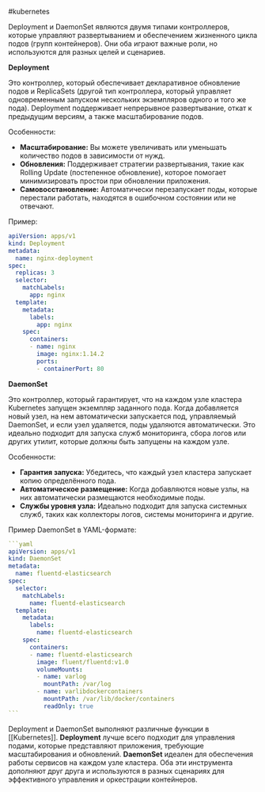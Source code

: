 #kubernetes 

Deployment и DaemonSet являются двумя типами контроллеров, которые управляют развертыванием и обеспечением жизненного цикла подов (групп контейнеров). Они оба играют важные роли, но используются для разных целей и сценариев.

**Deployment**

Это контроллер, который обеспечивает декларативное обновление подов и ReplicaSets (другой тип контроллера, который управляет одновременным запуском нескольких экземпляров одного и того же пода). Deployment поддерживает непрерывное развертывание, откат к предыдущим версиям, а также масштабирование подов.

Особенности:

- **Масштабирование:** Вы можете увеличивать или уменьшать количество подов в зависимости от нужд.
- **Обновления:** Поддерживает стратегии развертывания, такие как Rolling Update (постепенное обновление), которое помогает минимизировать простои при обновлении приложения.
- **Самовосстановление:** Автоматически перезапускает поды, которые перестали работать, находятся в ошибочном состоянии или не отвечают.

Пример:

```yaml
apiVersion: apps/v1
kind: Deployment
metadata:
  name: nginx-deployment
spec:
  replicas: 3
  selector:
    matchLabels:
      app: nginx
  template:
    metadata:
      labels:
        app: nginx
    spec:
      containers:
      - name: nginx
        image: nginx:1.14.2
        ports:
        - containerPort: 80
```

**DaemonSet**

Это контроллер, который гарантирует, что на каждом узле кластера Kubernetes запущен экземпляр заданного пода. Когда добавляется новый узел, на нем автоматически запускается под, управляемый DaemonSet, и если узел удаляется, поды удаляются автоматически. Это идеально подходит для запуска служб мониторинга, сбора логов или других утилит, которые должны быть запущены на каждом узле.

Особенности:

- **Гарантия запуска:** Убедитесь, что каждый узел кластера запускает копию определённого пода.
- **Автоматическое размещение:** Когда добавляются новые узлы, на них автоматически размещаются необходимые поды.
- **Службы уровня узла:** Идеально подходит для запуска системных служб, таких как коллекторы логов, системы мониторинга и другие.

Пример DaemonSet в YAML-формате:

````yaml
```yaml
apiVersion: apps/v1
kind: DaemonSet
metadata:
  name: fluentd-elasticsearch
spec:
  selector:
    matchLabels:
      name: fluentd-elasticsearch
  template:
    metadata:
      labels:
        name: fluentd-elasticsearch
    spec:
      containers:
      - name: fluentd-elasticsearch
        image: fluent/fluentd:v1.0
        volumeMounts:
        - name: varlog
          mountPath: /var/log
        - name: varlibdockercontainers
          mountPath: /var/lib/docker/containers
          readOnly: true
```
````

Deployment и DaemonSet выполняют различные функции в [[Kubernetes]]. **Deployment** лучше всего подходит для управления подами, которые представляют приложения, требующие масштабирования и обновлений. **DaemonSet** идеален для обеспечения работы сервисов на каждом узле кластера. Оба эти инструмента дополняют друг друга и используются в разных сценариях для эффективного управления и оркестрации контейнеров.
